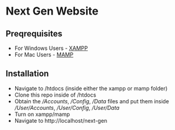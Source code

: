 # Next Gen Website

## Preqrequisites
* For Windows Users - [XAMPP](https://www.apachefriends.org/download.html) 
* For Mac Users - [MAMP](https://www.mamp.info/en/)

## Installation
* Navigate to /htdocs (inside either the xampp or mamp folder)
* Clone this repo inside of /htdocs
* Obtain the */Accounts*, */Config*, */Data* files and put them inside */User/Accounts*, */User/Config*, */User/Data*
* Turn on xampp/mamp
* Navigate to http://localhost/next-gen